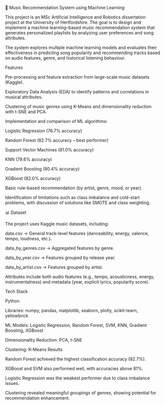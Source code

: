 🎵 Music Recommendation System using Machine Learning

This project is an MSc Artificial Intelligence and Robotics dissertation project at the University of Hertfordshire. The goal is to design and implement a machine learning–based music recommendation system that generates personalized playlists by analyzing user preferences and song attributes.

The system explores multiple machine learning models and evaluates their effectiveness in predicting song popularity and recommending tracks based on audio features, genre, and historical listening behaviour.

 Features

Pre-processing and feature extraction from large-scale music datasets (Kaggle).

Exploratory Data Analysis (EDA) to identify patterns and correlations in musical attributes.

Clustering of music genres using K-Means and dimensionality reduction with t-SNE and PCA.

Implementation and comparison of ML algorithms:

Logistic Regression (76.7% accuracy)

Random Forest (82.7% accuracy – best performer)

Support Vector Machines (81.0% accuracy)

KNN (79.6% accuracy)

Gradient Boosting (80.4% accuracy)

XGBoost (82.0% accuracy)

Basic rule-based recommendation (by artist, genre, mood, or year).

Identification of limitations such as class imbalance and cold-start problems, with discussion of solutions like SMOTE and class weighting.

📊 Dataset

The project uses Kaggle music datasets, including:

data.csv → General track-level features (danceability, energy, valence, tempo, loudness, etc.).

data_by_genres.csv → Aggregated features by genre.

data_by_year.csv → Features grouped by release year.

data_by_artist.csv → Features grouped by artist.

Attributes include both audio features (e.g., tempo, acousticness, energy, instrumentalness) and metadata (year, explicit lyrics, popularity score).

 Tech Stack

Python

Libraries: numpy, pandas, matplotlib, seaborn, plotly, scikit-learn, yellowbrick

ML Models: Logistic Regression, Random Forest, SVM, KNN, Gradient Boosting, XGBoost

Dimensionality Reduction: PCA, t-SNE

Clustering: K-Means
 Results

Random Forest achieved the highest classification accuracy (82.7%).

XGBoost and SVM also performed well, with accuracies above 81%.

Logistic Regression was the weakest performer due to class imbalance issues.

Clustering revealed meaningful groupings of genres, showing potential for recommendation enhancement.

